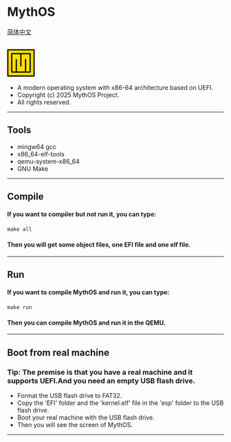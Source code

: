 # MythOS  
[简体中文](docs/README_ZH.md)  

<br><img src="./materials/logo.png" width="64" height="64" alt="MythOS">
- A modern operating system with x86-64 architecture based on UEFI.
- Copyright (c) 2025 MythOS Project.
- All rights reserved.
---
## Tools
- mingw64 gcc
- x86_64-elf-tools
- qemu-system-x86_64
- GNU Make
---
## Compile
#### If you want to compiler but not run it, you can type:
```
make all
```
#### Then you will get some object files, one EFI file and one elf file.
---
## Run
#### If you want to compile MythOS and run it, you can type:
```
make run
```
#### Then you can compile MythOS and run it in the QEMU.
---
## Boot from real machine
### Tip: The premise is that you have a real machine and it supports UEFI.And you need an empty USB flash drive.
- Format the USB flash drive to FAT32.
- Copy the 'EFI' folder and the 'kernel.elf' file in the 'esp' folder to the USB flash drive.
- Boot your real machine with the USB flash drive.
- Then you will see the screen of MythOS.
---
